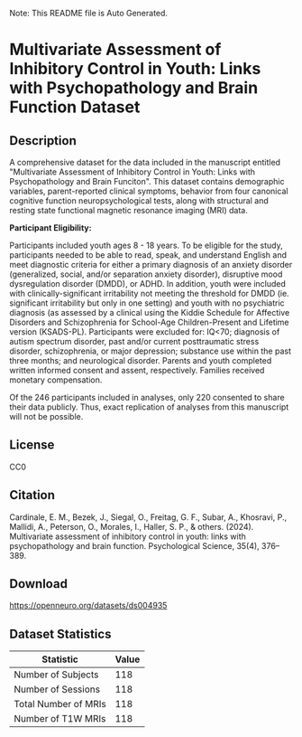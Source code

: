 Note: This README file is Auto Generated.

# Multivariate Assessment of Inhibitory Control in Youth: Links with Psychopathology and Brain Function Dataset

## Description

A comprehensive dataset for the data included in the manuscript entitled "Multivariate Assessment of Inhibitory Control in Youth: Links with Psychopathology and Brain Funciton". This dataset contains demographic variables, parent-reported clinical symptoms, behavior from four canonical cognitive function neuropsychological tests, along with structural and resting state functional magnetic resonance imaging (MRI) data.

**Participant Eligibility:**

Participants included youth ages 8 - 18 years. To be eligible for the study, participants needed to be able to read, speak, and understand English and meet diagnostic criteria for either a primary diagnosis of an anxiety disorder (generalized, social, and/or separation anxiety disorder), disruptive mood dysregulation disorder (DMDD), or ADHD. In addition, youth were included with clinically-significant irritability not meeting the threshold for DMDD (ie. significant irritability but only in one setting) and youth with no psychiatric diagnosis (as assessed by a clinical using the Kiddie Schedule for Affective Disorders and Schizophrenia for School-Age Children-Present and Lifetime version (KSADS-PL). Participants were excluded for: IQ<70; diagnosis of autism spectrum disorder, past and/or current posttraumatic stress disorder, schizophrenia, or major depression; substance use within the past three months; and neurological disorder. Parents and youth completed written informed consent and assent, respectively. Families received monetary compensation. 

Of the 246 participants included in analyses, only 220 consented to share their data publicly. Thus, exact replication of analyses from this manuscript will not be possible. 


## License

CC0

## Citation

Cardinale, E. M., Bezek, J., Siegal, O., Freitag, G. F., Subar, A., Khosravi, P., Mallidi, A., Peterson, O., Morales, I., Haller, S. P., & others. (2024). Multivariate assessment of inhibitory control in youth: links with psychopathology and brain function. Psychological Science, 35(4), 376–389.

## Download

https://openneuro.org/datasets/ds004935

## Dataset Statistics

| Statistic | Value |
| --- | --- |
| Number of Subjects | 118 |
| Number of Sessions | 118 |
| Total Number of MRIs | 118 |
| Number of T1W MRIs | 118 |

